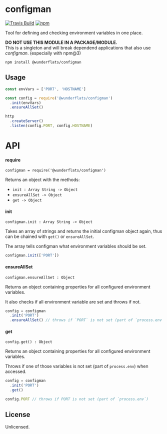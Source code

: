 # configman

[![Travis Build](http://img.shields.io/travis/wunderflats/configman.svg?style=flat)](https://travis-ci.org/wunderflats/configman) [![npm](https://img.shields.io/npm/dm/configman.svg)](https://www.npmjs.com/package/configman)

Tool for defining and checking environment variables in one place.

**DO NOT USE THIS MODULE IN A PACKAGE/MODULE.**  
This is a singleton and will break dependend applications that also use *configman*. (especially with npm@3)


```
npm install @wunderflats/configman
```

## Usage

``` js
const envVars = ['PORT', 'HOSTNAME']

const config = require('@wunderflats/configman')
  .init(envVars)
  .ensureAllSet()

http
  .createServer()
  .listen(config.PORT, config.HOSTNAME)
```

# API

#### require

`configman = require('@wunderflats/configman')`

Returns an object with the methods:

* `init : Array String -> Object`
* `ensureAllSet -> Object`
* `get -> Object`

#### init

`configman.init : Array String -> Object`

Takes an array of strings and returns the initial configman object again, thus can be chained with `get()` or `ensureAllSet`.

The array tells configman what environment variables should be set.

```js
configman.init(['PORT'])
```

#### ensureAllSet

`configman.ensureAllSet : Object`

Returns an object containing properties for all configured environment variables.

It also checks if all environment variable are set and throws if not.

```js
config = configman
  .init('PORT')
  .ensureAllSet() // throws if `PORT` is not set (part of `process.env`)
```

#### get

`config.get() : Object`

Returns an object containing properties for all configured environment variables.

Throws if one of those variables is not set (part of `process.env`) when accessed.

```js
config = configman
  .init('PORT')
  .get()

config.PORT // throws if PORT is not set (part of `process.env`)
```

## License

Unlicensed.
